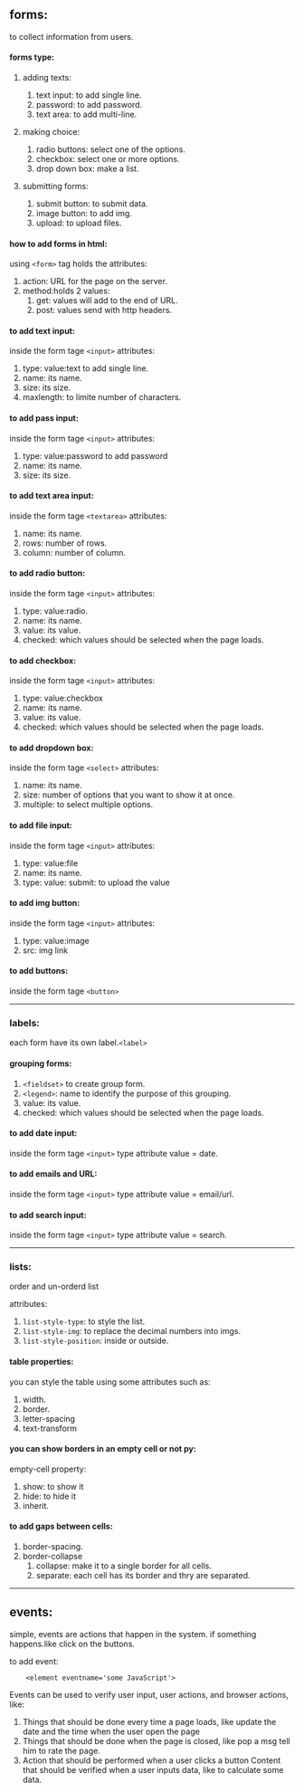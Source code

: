 ## forms: 
to collect information from users.

#### forms type:
1. adding texts:
    1. text input: to add single line.
    2. password: to add password.
    3. text area: to add multi-line.

2. making choice:
   1. radio buttons: select one of the options.
   2. checkbox: select one or more options.
   3. drop down box: make a list.

3. submitting forms:
    1. submit button: to submit data.
    2. image button: to add img.
    3. upload: to upload files.


#### how to add forms in html:
using `<form>` tag holds the attributes:

   1. action: URL for the page on the server.
   2. method:holds 2 values:
        1. get: values will add to the end of URL.
        2. post: values send with http headers.

#### to add text input:
inside the form tage `<input>` attributes:

1. type: value:text to add single line.
2. name: its name.
3. size: its size.
4. maxlength: to limite number of characters.


#### to add pass input:
inside the form tage `<input>` attributes:

1. type: value:password to add password
2. name: its name.
3. size: its size.


#### to add text area input:
inside the form tage `<textarea>` attributes:

1. name: its name.
3. rows: number of rows.
4. column: number of column.

#### to add radio button:
inside the form tage `<input>` attributes:

1. type: value:radio.
2. name: its name.
3. value: its value.
4. checked: which values should be selected when the page loads.

#### to add checkbox:
inside the form tage `<input>` attributes:

1. type: value:checkbox
2. name: its name.
3. value: its value.
4. checked: which values should be selected when the page loads.

#### to add dropdown box:
inside the form tage `<select>` attributes:

1. name: its name.
2. size: number of options that you want to show it at once.
3. multiple: to select multiple options.

#### to add file input:
inside the form tage `<input>` attributes:

1. type: value:file
2. name: its name.
3. type: value: submit: to upload the value


#### to add img button:
inside the form tage `<input>` attributes:

1. type: value:image
2. src: img link


#### to add buttons:
inside the form tage `<button>` 


------------------------------------------


### labels:
each form have its own label.`<label>`


#### grouping forms:

1. `<fieldset>` to create group form.
2. `<legend>`: name to identify the purpose of this grouping.
3. value: its value.
4. checked: which values should be selected when the page loads.


#### to add date input:
inside the form tage `<input>` type attribute value = date.

#### to add emails and URL:
inside the form tage `<input>` type attribute value = email/url.

#### to add search input:
inside the form tage `<input>` type attribute value = search.


---------------------------------------


### lists: 
order and un-orderd list

attributes:

1. `list-style-type`: to style the list.
2. `list-style-img`: to replace the decimal numbers into imgs.
3. `list-style-position`: inside or outside.

#### table properties:
you can style the table using some attributes such as:

1. width.
2. border.
3. letter-spacing
4. text-transform


#### you can show borders in an empty cell or not py:
empty-cell property:

1. show: to show it
2.  hide: to hide it
3. inherit.

#### to add gaps between cells:
1. border-spacing.
2. border-collapse
   1. collapse: make it to a single border for all cells.
   2. separate: each cell has its border and thry are separated.


--------------------------------------------


## events:
simple, events are actions that happen in the system. if something happens.like click on the buttons.

to add event:

        <element eventname='some JavaScript'>


Events can be used to verify user input, user actions, and browser actions, like:

1. Things that should be done every time a page loads, like update the date and the time when the user open the page
2. Things that should be done when the page is closed, like pop a msg tell him to rate the page.
3. Action that should be performed when a user clicks a button
Content that should be verified when a user inputs data, like to calculate some data.
